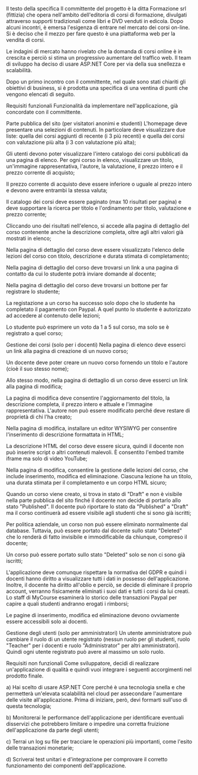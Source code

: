 Il testo della specifica
Il committente del progetto è la ditta Formazione srl (fittizia) che opera nell'ambito dell'editoria di corsi di formazione, divulgati attraverso supporti tradizionali come libri e DVD venduti in edicola. Dopo alcuni incontri, è emersa l'esigenza di entrare nel mercato dei corsi on-line. Si è deciso che il mezzo per fare questo è una piattaforma web per la vendita di corsi.

Le indagini di mercato hanno rivelato che la domanda di corsi online è in crescita e perciò si stima un progressivo aumentare del traffico web. Il team di sviluppo ha deciso di usare ASP.NET Core per via della sua snellezza e scalabilità.

Dopo un primo incontro con il committente, nel quale sono stati chiariti gli obiettivi di business, si è prodotta una specifica di una ventina di punti che vengono elencati di seguito.

Requisiti funzionali
Funzionalità da implementare nell'applicazione, già concordate con il committente.

Parte pubblica del sito (per visitatori anonimi e studenti)
L'homepage deve presentare una selezioni di contenuti. In particolare deve visualizzare due liste: quella dei corsi aggiunti di recente (i 3 più recenti) e quella dei corsi con valutazione più alta (i 3 con valutazione più alta);

Gli utenti devono poter visualizzare l'intero catalogo dei corsi pubblicati da una pagina di elenco. Per ogni corso in elenco, visualizzare un titolo, un'immagine rappresentativa, l'autore, la valutazione, il prezzo intero e il prezzo corrente di acquisto;

Il prezzo corrente di acquisto deve essere inferiore o uguale al prezzo intero e devono avere entrambi la stessa valuta;

Il catalogo dei corsi deve essere paginato (max 10 risultati per pagina) e deve supportare la ricerca per titolo e l'ordinamento per titolo, valutazione e prezzo corrente;

Cliccando uno dei risultati nell'elenco, si accede alla pagina di dettaglio del corso contenente anche la descrizione completa, oltre agli altri valori già mostrati in elenco;

Nella pagina di dettaglio del corso deve essere visualizzato l'elenco delle lezioni del corso con titolo, descrizione e durata stimata di completamento;

Nella pagina di dettaglio del corso deve trovarsi un link a una pagina di contatto da cui lo studente potrà inviare domande al docente;

Nella pagina di dettaglio del corso deve trovarsi un bottone per far registrare lo studente;

La registazione a un corso ha successo solo dopo che lo studente ha completato il pagamento con Paypal. A quel punto lo studente è autorizzato ad accedere al contenuto delle lezioni;

Lo studente può esprimere un voto da 1 a 5 sul corso, ma solo se è registrato a quel corso;

Gestione dei corsi (solo per i docenti)
Nella pagina di elenco deve esserci un link alla pagina di creazione di un nuovo corso;

Un docente deve poter creare un nuovo corso fornendo un titolo e l'autore (cioè il suo stesso nome);

Allo stesso modo, nella pagina di dettaglio di un corso deve esserci un link alla pagina di modifica;

La pagina di modifica deve consentire l'aggiornamento del titolo, la descrizione completa, il prezzo intero e attuale e l'immagine rappresentativa. L'autore non può essere modificato perché deve restare di proprietà di chi l'ha creato;

Nella pagina di modifica, installare un editor WYSIWYG per consentire l'inserimento di descrizione formattata in HTML;

La descrizione HTML del corso deve essere sicura, quindi il docente non può inserire script o altri contenuti malevoli. È consentito l'embed tramite iframe ma solo di video YouTube;

Nella pagina di modifica, consentire la gestione delle lezioni del corso, che include inserimento, modifica ed eliminazione. Ciascuna lezione ha un titolo, una durata stimata per il completamento e un corpo HTML sicuro;

Quando un corso viene creato, si trova in stato di "Draft" e non è visibile nella parte pubblica del sito finché il docente non decide di portarlo allo stato "Published". Il docente può riportare lo stato da "Published" a "Draft" ma il corso continuerà ad essere visibile agli studenti che si sono già iscritti;

Per politica aziendale, un corso non può essere eliminato normalmente dal database. Tuttavia, può essere portato dal docente sullo stato "Deleted" che lo renderà di fatto invisibile e immodificabile da chiunque, compreso il docente;

Un corso può essere portato sullo stato "Deleted" solo se non ci sono già iscritti;

L'applicazione deve comunque rispettare la normativa del GDPR e quindi i docenti hanno diritto a visualizzare tutti i dati in possesso dell'applicazione. Inoltre, il docente ha diritto all'oblio e perciò, se decide di eliminare il proprio account, verranno fisicamente eliminati i suoi dati e tutti i corsi da lui creati. Lo staff di MyCourse esaminerà lo storico delle transazioni Paypal per capire a quali studenti andranno erogati i rimborsi;

Le pagine di inserimento, modifica ed eliminazione devono ovviamente essere accessibili solo ai docenti.

Gestione degli utenti (solo per amministratori)
Un utente amministratore può cambiare il ruolo di un utente registrato (nessun ruolo per gli studenti, ruolo "Teacher" per i docenti e ruolo "Administrator" per altri amministratori). Quindi ogni utente registrato può avere al massimo un solo ruolo.

Requisiti non funzionali
Come sviluppatore, decidi di realizzare un'applicazione di qualità e quindi vuoi integrare i seguenti accorgimenti nel prodotto finale.

a) Hai scelto di usare ASP.NET Core perché è una tecnologia snella e che permetterà un'elevata scalabilità nel cloud per assecondare l'aumentare delle visite all'applicazione. Prima di iniziare, però, devi formarti sull'uso di questa tecnologia;

b) Monitorerai le performance dell'applicazione per identificare eventuali disservizi che potrebbero limitare o impedire una corretta fruizione dell'applicazione da parte degli utenti;

c) Terrai un log su file per tracciare le operazioni più importanti, come l'esito delle transazioni monetarie;

d) Scriverai test unitari e d'integrazione per comprovare il corretto funzionamento dei componenti dell'applicazione.
